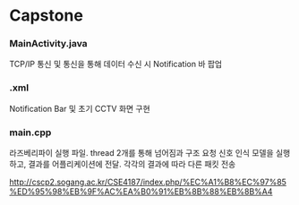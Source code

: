 # Capstone

### MainActivity.java
TCP/IP 통신 및 통신을 통해 데이터 수신 시 Notification 바 팝업

### .xml
Notification Bar 및 초기 CCTV 화면 구현


### main.cpp
라즈베리파이 실행 파일.
thread 2개를 통해 넘어짐과 구조 요청 신호 인식 모델을 실행하고, 결과를 어플리케이션에 전달.
각각의 결과에 따라 다른 패킷 전송

http://cscp2.sogang.ac.kr/CSE4187/index.php/%EC%A1%B8%EC%97%85%ED%95%98%EB%9F%AC%EA%B0%91%EB%8B%88%EB%8B%A4
